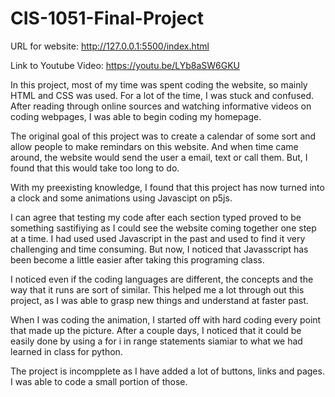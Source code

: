 # CIS-1051-Final-Project

URL for website: http://127.0.0.1:5500/index.html 

Link to Youtube Video: https://youtu.be/LYb8aSW6GKU

In this project, most of my time was spent coding the website, so mainly HTML and CSS was used. For a lot of the time, I was stuck and confused. After reading through online sources and watching informative videos on coding webpages, I was able to begin coding my homepage. 

The original goal of this project was to create a calendar of some sort and allow people to make remindars on this website. And when time came around, the website would send the user a email, text or call them. But, I found that this would take too long to do. 

With my preexisting knowledge, I found that this project has now turned into a clock and some animations using Javascipt on p5js. 

I can agree that testing my code after each section typed proved to be something sastifiying as I could see the website coming together one step at a time. I had used used Javascript in the past and used to find it very challenging and time consuming. But now, I noticed that Javasscript has been become a little easier after taking this programing class. 

I noticed even if the coding languages are different, the concepts and the way that it runs are sort of similar. This helped me a lot through out this project, as I was able to grasp new things and understand at faster past. 

When I was coding the animation, I started off with hard coding every point that made up the picture. After a couple days, I noticed that it could be easily done by using a for i in range statements siamiar to what we had learned in class for python. 

The project is incompplete as I have added a lot of buttons, links and pages. I was able to code a small portion of those. 
